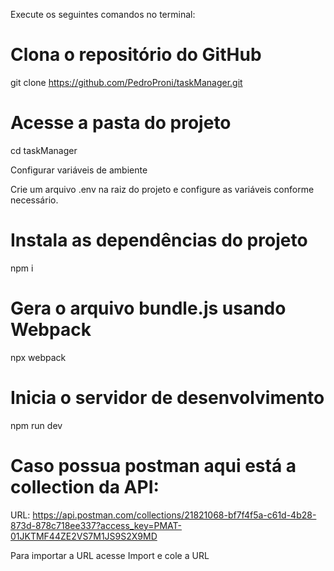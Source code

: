 
Execute os seguintes comandos no terminal:

# Clona o repositório do GitHub
git clone https://github.com/PedroProni/taskManager.git

# Acesse a pasta do projeto
cd taskManager


Configurar variáveis de ambiente

Crie um arquivo .env na raiz do projeto e configure as variáveis conforme necessário.



# Instala as dependências do projeto
npm i



# Gera o arquivo bundle.js usando Webpack
npx webpack



# Inicia o servidor de desenvolvimento
npm run dev


# Caso possua postman aqui está a collection da API:

URL: https://api.postman.com/collections/21821068-bf7f4f5a-c61d-4b28-873d-878c718ee337?access_key=PMAT-01JKTMF44ZE2VS7M1JS9S2X9MD

Para importar a URL acesse Import e cole a URL
